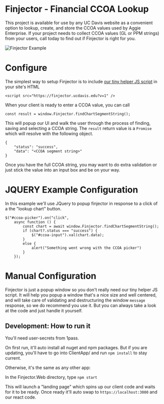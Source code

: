 # Finjector - Financial CCOA Lookup 

This project is available for use by any UC Davis website as a convenient option to lookup, create, and store the CCOA values used by Aggie Enterprise.  If your project needs to collect CCOA values (GL or PPM strings) from your users, call today to find out if Finjector is right for you.

![Finjector Example](https://im.ezgif.com/tmp/ezgif-1-81684d5de3.gif)


# Configure

The simplest way to setup Finjector is to include [our tiny helper JS script](https://github.com/ucdavis/finjector/blob/main/Finjector.Web/ClientApp/public/finjector.js) in your site's HTML

```
<script src="https://finjector.ucdavis.edu?v=1" />
```

When your client is ready to enter a CCOA value, you can call

`const result = window.Finjector.findChartSegmentString();`

This will popup our UI and walk the user through the process of finding, saving and selecting a CCOA string.  The `result` return value is a `Promise` which will resolve with the following object.

```
{
    "status": "success",
    "data": "<CCOA segment string>"
}

```

Once you have the full CCOA string, you may want to do extra validation or just stick the value into an input box and be on your way.

# JQUERY Example Configuration

In this example we'll use JQuery to popup finjector in response to a click of a the "lookup chart" button. 

```
$("#ccoa-picker").on("click",
    async function () {
        const chart = await window.Finjector.findChartSegmentString();
        if (chart?.status === "success") {
            $("#ccoa-input").val(chart.data);
        }
        else {
            alert("Something went wrong with the CCOA picker")
        }
    });
```

# Manual Configuration

Finjector is just a popup window so you don't really need our tiny helper JS script.  It will help you popup a window that's a nice size and well centered, and will take care of validating and destructuring the window `message` response, so we do recommend you use it.  But you can always take a look at the code and just handle it yourself.

## Development: How to run it

You'll need user-secrets from 1pass.

On first run, it'll auto install all nuget and npm packages.  But if you are updating, you'll have to go into ClientApp/ and run `npm install` to stay current.

Otherwise, it's the same as any other app:

In the Finjector.Web directory, type `npm start`

This will launch a "landing page" which spins up our client code and waits for it to be ready.  Once ready it'll auto swap to `https://localhost:3000` and our react code.